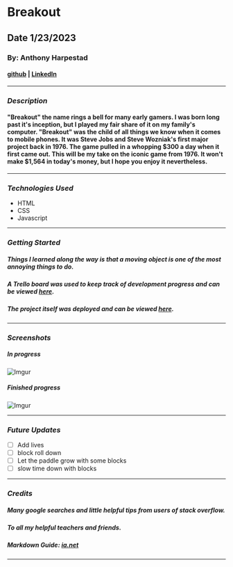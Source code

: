 # Breakout

## Date 1/23/2023

### By: Anthony Harpestad

#### [github](https://github.com/Anthony5321) | [LinkedIn](https://www.linkedin.com/in/anthony-harpestad-16322a257/)
***

### ***Description***

#### "Breakout" the name rings a bell for many early gamers. I was born long past it's inception, but I played my fair share of it on my family's computer. "Breakout" was the child of all things we know when it comes to mobile phones. It was Steve Jobs and Steve Wozniak's first major project back in 1976. The game pulled in a whopping $300 a day when it first came out. This will be my take on the iconic game from 1976. It won't make $1,564 in today's money, but I hope you enjoy it nevertheless.
***

### ***Technologies Used***
* HTML
* CSS
* Javascript
***

### ***Getting Started***

##### Things I learned along the way is that a moving object is one of the most annoying things to do.
##### A Trello board was used to keep track of development progress and can be viewed [here](https://trello.com/b/o2MMb8xa/project-1).
##### The project itself was deployed and can be viewed [here](aggressive-powder.surge.sh).
***

### ***Screenshots***

##### In progress
![Imgur](https://i.imgur.com/4d83ImU.png)
##### Finished progress
![Imgur](https://i.imgur.com/CgOZ6bx.png)
***

### ***Future Updates***

- [ ] Add lives
- [ ] block roll down
- [ ] Let the paddle grow with some blocks
- [ ] slow time down with blocks
***

### ***Credits***

##### Many google searches and little helpful tips from users of stack overflow.

##### To all my helpful teachers and friends.

##### Markdown Guide: [ia.net](https://ia.net/writer/support/general/markdown-guide)


***